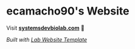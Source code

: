 
# ecamacho90's Website

Visit **[systemsdevbiolab.com](https://systemsdevbiolab.com)** 🚀

_Built with [Lab Website Template](https://greene-lab.gitbook.io/lab-website-template-docs)_

